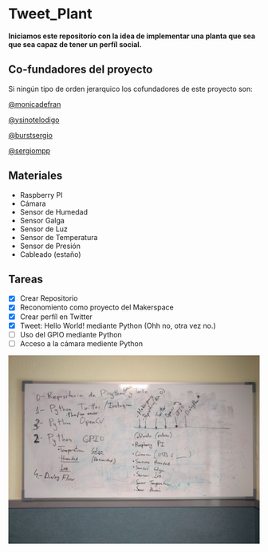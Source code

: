 # Tweet_Plant

**Iniciamos este repositorío con la idea de implementar una planta que sea que sea capaz de tener un perfíl social.**

## Co-fundadores del proyecto 
Si ningún tipo de orden jerarquico los cofundadores de este proyecto son:

[@monicadefran](https://github.com/monicadefran)

[@ysinotelodigo](https://github.com/ysinotelodigo)

[@burstsergio](https://github.com/burstsergio1995)

[@sergiompp](https://github.com/sergiompp)

## Materiales 
- Raspberry PI
- Cámara
- Sensor de Humedad
- Sensor Galga
- Sensor de Luz
- Sensor de Temperatura
- Sensor de Presión
- Cableado (estaño)

## Tareas

- [x] Crear Repositorio
- [x] Reconomiento como proyecto del Makerspace
- [x] Crear perfíl en Twitter
- [x] Tweet: Hello World! mediante Python (Ohh no, otra vez no.)
- [ ] Uso del GPIO mediante Python
- [ ] Acceso a la cámara mediente Python

![Alt text](docs/IMG_20181120_152530.jpg?raw=true "Primera Reunión")


<!--![Alt text](relative/path/to/img.jpg?raw=true "Title")-->

